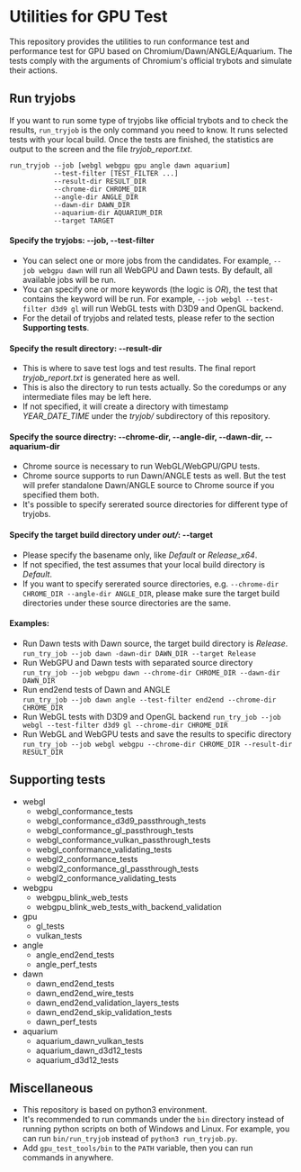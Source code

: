 
# Utilities for GPU Test

This repository provides the utilities to run conformance test and performance test for GPU based on Chromium/Dawn/ANGLE/Aquarium. The tests comply with the arguments of Chromium's official trybots and simulate their actions.

## Run tryjobs

If you want to run some type of tryjobs like official trybots and to check the results, `run_tryjob` is the only command you need to know. It runs selected tests with your local build. Once the tests are finished, the statistics are output to the screen and the file *tryjob_report.txt*.

```
run_tryjob --job [webgl webgpu gpu angle dawn aquarium]
           --test-filter [TEST_FILTER ...]
           --result-dir RESULT_DIR
           --chrome-dir CHROME_DIR
           --angle-dir ANGLE_DIR
           --dawn-dir DAWN_DIR
           --aquarium-dir AQUARIUM_DIR
           --target TARGET
```

#### Specify the tryjobs: --job, --test-filter
- You can select one or more jobs from the candidates. For example, `--job webgpu dawn` will run all WebGPU and Dawn tests. By default, all available jobs will be run.
- You can specify one or more keywords (the logic is *OR*), the test that contains the keyword will be run. For example, `--job webgl --test-filter d3d9 gl` will run WebGL tests with D3D9 and OpenGL backend.
- For the detail of tryjobs and related tests, please refer to the section **Supporting tests**.

#### Specify the result directory: --result-dir
- This is where to save test logs and test results. The final report *tryjob_report.txt* is generated here as well.
- This is also the directory to run tests actually. So the coredumps or any intermediate files may be left here.
- If not specified, it will create a directory with timestamp *YEAR_DATE_TIME* under the *tryjob/* subdirectory of this repository.

#### Specify the source directry: --chrome-dir, --angle-dir, --dawn-dir, --aquarium-dir
- Chrome source is necessary to run WebGL/WebGPU/GPU tests.
- Chrome source supports to run Dawn/ANGLE tests as well. But the test will prefer standalone Dawn/ANGLE source to Chrome source if you specified them both.
- It's possible to specify sererated source directories for different type of tryjobs.

#### Specify the target build directory under *out/*: --target
- Please specify the basename only, like *Default* or *Release_x64*.
- If not specified, the test assumes that your local build directory is *Default*.
- If you want to specify sererated source directories, e.g. `--chrome-dir CHROME_DIR --angle-dir ANGLE_DIR`, please make sure the target build directories under these source directories are the same.

#### Examples:
- Run Dawn tests with Dawn source, the target build directory is *Release*.  
  `run_try_job --job dawn -dawn-dir DAWN_DIR --target Release`
- Run WebGPU and Dawn tests with separated source directory  
  `run_try_job --job webgpu dawn --chrome-dir CHROME_DIR --dawn-dir DAWN_DIR`
- Run end2end tests of Dawn and ANGLE  
  `run_try_job --job dawn angle --test-filter end2end --chrome-dir CHROME_DIR`
- Run WebGL tests with D3D9 and OpenGL backend
  `run_try_job --job webgl --test-filter d3d9 gl --chrome-dir CHROME_DIR`
- Run WebGL and WebGPU tests and save the results to specific directory  
  `run_try_job --job webgl webgpu --chrome-dir CHROME_DIR --result-dir RESULT_DIR`

## Supporting tests
- webgl
  - webgl_conformance_tests
  - webgl_conformance_d3d9_passthrough_tests
  - webgl_conformance_gl_passthrough_tests
  - webgl_conformance_vulkan_passthrough_tests
  - webgl_conformance_validating_tests
  - webgl2_conformance_tests
  - webgl2_conformance_gl_passthrough_tests
  - webgl2_conformance_validating_tests
- webgpu
  - webgpu_blink_web_tests
  - webgpu_blink_web_tests_with_backend_validation
- gpu
  - gl_tests
  - vulkan_tests
- angle
  - angle_end2end_tests
  - angle_perf_tests
- dawn
  - dawn_end2end_tests
  - dawn_end2end_wire_tests
  - dawn_end2end_validation_layers_tests
  - dawn_end2end_skip_validation_tests
  - dawn_perf_tests
- aquarium
  - aquarium_dawn_vulkan_tests
  - aquarium_dawn_d3d12_tests
  - aquarium_d3d12_tests

## Miscellaneous
- This repository is based on python3 environment.
- It's recommended to run commands under the `bin` directory instead of running python scripts on both of Windows and Linux. For example, you can run `bin/run_tryjob` instead of `python3 run_tryjob.py`.
- Add `gpu_test_tools/bin` to the `PATH` variable, then you can run commands in anywhere.

